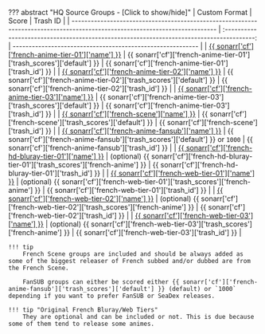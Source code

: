 ??? abstract "HQ Source Groups - [Click to show/hide]"
    | Custom Format                                                                                                               |                                           Score                                           | Trash ID                                                   |
    | --------------------------------------------------------------------------------------------------------------------------- | :---------------------------------------------------------------------------------------: | ---------------------------------------------------------- |
    | [{{ sonarr['cf']['french-anime-tier-01']['name'] }}](/Sonarr/sonarr-collection-of-custom-formats/#fr-anime-tier-01)         |           {{ sonarr['cf']['french-anime-tier-01']['trash_scores']['default'] }}           | {{ sonarr['cf']['french-anime-tier-01']['trash_id'] }}     |
    | [{{ sonarr['cf']['french-anime-tier-02']['name'] }}](/Sonarr/sonarr-collection-of-custom-formats/#fr-anime-tier-02)         |           {{ sonarr['cf']['french-anime-tier-02']['trash_scores']['default'] }}           | {{ sonarr['cf']['french-anime-tier-02']['trash_id'] }}     |
    | [{{ sonarr['cf']['french-anime-tier-03']['name'] }}](/Sonarr/sonarr-collection-of-custom-formats/#fr-anime-tier-03)         |           {{ sonarr['cf']['french-anime-tier-03']['trash_scores']['default'] }}           | {{ sonarr['cf']['french-anime-tier-03']['trash_id'] }}     |
    | [{{ sonarr['cf']['french-scene']['name'] }}](/Sonarr/sonarr-collection-of-custom-formats/#fr-scene-groups)                  |               {{ sonarr['cf']['french-scene']['trash_scores']['default'] }}               | {{ sonarr['cf']['french-scene']['trash_id'] }}             |
    | [{{ sonarr['cf']['french-anime-fansub']['name'] }}](/Sonarr/sonarr-collection-of-custom-formats/#fr-anime-fansub)           |      {{ sonarr['cf']['french-anime-fansub']['trash_scores']['default'] }} or `1000`       | {{ sonarr['cf']['french-anime-fansub']['trash_id'] }}      |
    | [{{ sonarr['cf']['french-hd-bluray-tier-01']['name'] }}](/Sonarr/sonarr-collection-of-custom-formats/#fr-hd-bluray-tier-01) | (optional) {{ sonarr['cf']['french-hd-bluray-tier-01']['trash_scores']['french-anime'] }} | {{ sonarr['cf']['french-hd-bluray-tier-01']['trash_id'] }} |
    | [{{ sonarr['cf']['french-web-tier-01']['name'] }}](/Sonarr/sonarr-collection-of-custom-formats/#fr-web-tier-01)             |    (optional) {{ sonarr['cf']['french-web-tier-01']['trash_scores']['french-anime'] }}    | {{ sonarr['cf']['french-web-tier-01']['trash_id'] }}       |
    | [{{ sonarr['cf']['french-web-tier-02']['name'] }}](/Sonarr/sonarr-collection-of-custom-formats/#fr-web-tier-02)             |    (optional) {{ sonarr['cf']['french-web-tier-02']['trash_scores']['french-anime'] }}    | {{ sonarr['cf']['french-web-tier-02']['trash_id'] }}       |
    | [{{ sonarr['cf']['french-web-tier-03']['name'] }}](/Sonarr/sonarr-collection-of-custom-formats/#fr-web-tier-03)             |    (optional) {{ sonarr['cf']['french-web-tier-03']['trash_scores']['french-anime'] }}    | {{ sonarr['cf']['french-web-tier-03']['trash_id'] }}       |

    !!! tip
        French Scene groups are included and should be always added as some of the biggest releaser of French subbed and/or dubbed are from the French Scene.

        FanSUB groups can either be scored either {{ sonarr['cf']['french-anime-fansub']['trash_scores']['default'] }} (default) or `1000` depending if you want to prefer FanSUB or SeaDex releases.

    !!! tip "Original French Bluray/Web Tiers"
        They are optional and can be included or not. This is due because some of them tend to release some animes.
